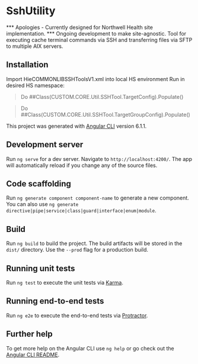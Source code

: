 # SshUtility
*** Apologies - Currently designed for Northwell Health site implementation.
***             Ongoing development to make site-agnostic. 
Tool for executing cache terminal commands via SSH and transferring files via SFTP to multiple AIX servers.

## Installation
Import HieCOMMONLIBSSHToolsV1.xml into local HS environment
Run in desired HS namespace: 
  > Do ##Class(CUSTOM.CORE.Util.SSHTool.TargetConfig).Populate()
   
  > Do ##Class(CUSTOM.CORE.Util.SSHTool.TargetGroupConfig).Populate()

This project was generated with [Angular CLI](https://github.com/angular/angular-cli) version 6.1.1.

## Development server

Run `ng serve` for a dev server. Navigate to `http://localhost:4200/`. The app will automatically reload if you change any of the source files.

## Code scaffolding

Run `ng generate component component-name` to generate a new component. You can also use `ng generate directive|pipe|service|class|guard|interface|enum|module`.

## Build

Run `ng build` to build the project. The build artifacts will be stored in the `dist/` directory. Use the `--prod` flag for a production build.

## Running unit tests

Run `ng test` to execute the unit tests via [Karma](https://karma-runner.github.io).

## Running end-to-end tests

Run `ng e2e` to execute the end-to-end tests via [Protractor](http://www.protractortest.org/).

## Further help

To get more help on the Angular CLI use `ng help` or go check out the [Angular CLI README](https://github.com/angular/angular-cli/blob/master/README.md).
